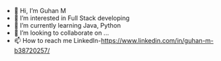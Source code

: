 - 👋 Hi, I’m Guhan M 
- 👀 I’m interested in Full Stack developing
- 🌱 I’m currently learning Java, Python 
- 💞️ I’m looking to collaborate on ...
- 📫 How to reach me LinkedIn-https://www.linkedin.com/in/guhan-m-b38720257/

<!---
Guhan22M/Guhan22M is a ✨ special ✨ repository because its `README.md` (this file) appears on your GitHub profile.
You can click the Preview link to take a look at your changes.
--->
